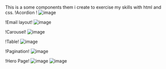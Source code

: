 This is a some components them i create to exercise my skills with html and css. 
!Acordion !
![image](https://github.com/SandroGoncalves/Components/assets/161776576/06cd7e2a-1fc0-452e-a9cb-524d7de99dad)

!Email layout!
![image](https://github.com/SandroGoncalves/Components/assets/161776576/c3408325-d3c4-45fa-9385-720d8bbdad29)

!Carousel!
![image](https://github.com/SandroGoncalves/Components/assets/161776576/aaa37125-1954-4ea2-9159-198f260e1bb9)

!Table!
![image](https://github.com/SandroGoncalves/Components/assets/161776576/53cbb237-e88d-452f-b906-3244f4d5f0ca)

!Pagination!
![image](https://github.com/SandroGoncalves/Components/assets/161776576/4f3924d8-29cd-4052-8654-b0318f8c3964)

!Hero Page!
![image](https://github.com/SandroGoncalves/Components/assets/161776576/923b1ce4-ca90-497d-b18e-8dba8986a499)
![image](https://github.com/SandroGoncalves/Components/assets/161776576/4f633df9-797d-408a-84f9-9b1d8d181c8c)



